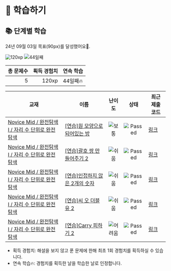 # 📖 학습하기

## 📚 단계별 학습
24년 09월 03일 목표(90px)를 달성했어요🥳.

![120xp](https://img.shields.io/badge/EXP-120xp-%235cb85c.svg?for-the-badge)
![44일째](https://img.shields.io/badge/연속학습-44일째-%23E34F26.svg?for-the-badge)

|총 문제수|획득 경험치|연속 학습|
|---:|---:|---|
5|120xp|44일째🔥|

|교재|이름|난이도|상태|최근 제출 코드|
|---|---|:---:|:---:|---|
|[Novice Mid / 완전탐색 I / 자리 수 단위로 완전탐색](https://www.codetree.ai/missions?missionId=5)|[[연습]원 모양으로 되어있는 방](https://www.codetree.ai/missions/5/problems/a-room-in-a-circle)|![보통][medium]|![Passed][passed]|[링크](https://github.com/margie1a/codetree-TILs/blob/main/240903/%EC%9B%90%20%EB%AA%A8%EC%96%91%EC%9C%BC%EB%A1%9C%20%EB%90%98%EC%96%B4%EC%9E%88%EB%8A%94%20%EB%B0%A9/a-room-in-a-circle.java)|
|[Novice Mid / 완전탐색 I / 자리 수 단위로 완전탐색](https://www.codetree.ai/missions?missionId=5)|[[연습]괄호 쌍 만들어주기 2](https://www.codetree.ai/missions/5/problems/pair-parentheses-2)|![쉬움][easy]|![Passed][passed]|[링크](https://github.com/margie1a/codetree-TILs/blob/main/240903/%EA%B4%84%ED%98%B8%20%EC%8C%8D%20%EB%A7%8C%EB%93%A4%EC%96%B4%EC%A3%BC%EA%B8%B0%202/pair-parentheses-2.java)|
|[Novice Mid / 완전탐색 I / 자리 수 단위로 완전탐색](https://www.codetree.ai/missions?missionId=5)|[[연습]인접하지 않은 2개의 숫자](https://www.codetree.ai/missions/5/problems/two-non-adjacent-numbers)|![쉬움][easy]|![Passed][passed]|[링크](https://github.com/margie1a/codetree-TILs/blob/main/240903/%EC%9D%B8%EC%A0%91%ED%95%98%EC%A7%80%20%EC%95%8A%EC%9D%80%202%EA%B0%9C%EC%9D%98%20%EC%88%AB%EC%9E%90/two-non-adjacent-numbers.java)|
|[Novice Mid / 완전탐색 I / 자리 수 단위로 완전탐색](https://www.codetree.ai/missions?missionId=5)|[[연습]씨 오 더블유 2](https://www.codetree.ai/missions/5/problems/c-o-w-2)|![쉬움][easy]|![Passed][passed]|[링크](https://github.com/margie1a/codetree-TILs/blob/main/240903/%EC%94%A8%20%EC%98%A4%20%EB%8D%94%EB%B8%94%EC%9C%A0%202/c-o-w-2.java)|
|[Novice Mid / 완전탐색 I / 자리 수 단위로 완전탐색](https://www.codetree.ai/missions?missionId=5)|[[연습]Carry 피하기 2](https://www.codetree.ai/missions/5/problems/escaping-carry-2)|![어려움][hard]|![Passed][passed]|[링크](https://github.com/margie1a/codetree-TILs/blob/main/240903/Carry%20%ED%94%BC%ED%95%98%EA%B8%B0%202/escaping-carry-2.java)|


* 획득 경험치: 해설을 보지 않고 푼 문제에 한해 최초 1회 경험치를 획득하실 수 있습니다.
* 연속 학습🔥: 경험치를 획득한 날을 학습한 날로 인정합니다.










[b5]: https://img.shields.io/badge/Bronze_5-%235D3E31.svg
[b4]: https://img.shields.io/badge/Bronze_4-%235D3E31.svg
[b3]: https://img.shields.io/badge/Bronze_3-%235D3E31.svg
[b2]: https://img.shields.io/badge/Bronze_2-%235D3E31.svg
[b1]: https://img.shields.io/badge/Bronze_1-%235D3E31.svg
[s5]: https://img.shields.io/badge/Silver_5-%23394960.svg
[s4]: https://img.shields.io/badge/Silver_4-%23394960.svg
[s3]: https://img.shields.io/badge/Silver_3-%23394960.svg
[s2]: https://img.shields.io/badge/Silver_2-%23394960.svg
[s1]: https://img.shields.io/badge/Silver_1-%23394960.svg
[g5]: https://img.shields.io/badge/Gold_5-%23FFC433.svg
[g4]: https://img.shields.io/badge/Gold_4-%23FFC433.svg
[g3]: https://img.shields.io/badge/Gold_3-%23FFC433.svg
[g2]: https://img.shields.io/badge/Gold_2-%23FFC433.svg
[g1]: https://img.shields.io/badge/Gold_1-%23FFC433.svg
[p5]: https://img.shields.io/badge/Platinum_5-%2376DDD8.svg
[p4]: https://img.shields.io/badge/Platinum_4-%2376DDD8.svg
[p3]: https://img.shields.io/badge/Platinum_3-%2376DDD8.svg
[p2]: https://img.shields.io/badge/Platinum_2-%2376DDD8.svg
[p1]: https://img.shields.io/badge/Platinum_1-%2376DDD8.svg
[passed]: https://img.shields.io/badge/Passed-%23009D27.svg
[failed]: https://img.shields.io/badge/Failed-%23D24D57.svg
[easy]: https://img.shields.io/badge/쉬움-%235cb85c.svg?for-the-badge
[medium]: https://img.shields.io/badge/보통-%23FFC433.svg?for-the-badge
[hard]: https://img.shields.io/badge/어려움-%23D24D57.svg?for-the-badge